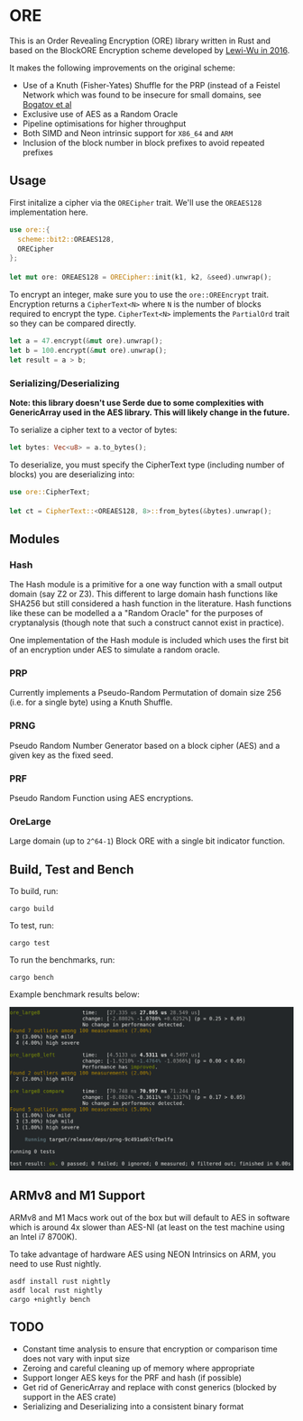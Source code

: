 # ORE

This is an Order Revealing Encryption (ORE) library written in Rust and based on the BlockORE Encryption scheme
developed by [Lewi-Wu in 2016](https://eprint.iacr.org/2016/612.pdf).

It makes the following improvements on the original scheme:

* Use of a Knuth (Fisher-Yates) Shuffle for the PRP (instead of a Feistel Network which was found to be insecure for
  small domains, see [Bogatov et al](https://eprint.iacr.org/2018/953.pdf)
* Exclusive use of AES as a Random Oracle
* Pipeline optimisations for higher throughput
* Both SIMD and Neon intrinsic support for `X86_64` and `ARM`
* Inclusion of the block number in block prefixes to avoid repeated prefixes

## Usage

First initalize a cipher via the `ORECipher` trait. We'll use the `OREAES128` implementation here.

```rust
use ore::{
  scheme::bit2::OREAES128,
  ORECipher
};

let mut ore: OREAES128 = ORECipher::init(k1, k2, &seed).unwrap();
```

To encrypt an integer, make sure you to use the `ore::OREEncrypt` trait.
Encryption returns a `CipherText<N>` where `N` is the number of blocks required to encrypt the type.
`CipherText<N>` implements the `PartialOrd` trait so they can be compared directly.

```rust
let a = 47.encrypt(&mut ore).unwrap();
let b = 100.encrypt(&mut ore).unwrap();
let result = a > b;
```

### Serializing/Deserializing

**Note: this library doesn't use Serde due to some complexities with GenericArray used in the AES library. This will
likely change in the future.**

To serialize a cipher text to a vector of bytes:

```rust
let bytes: Vec<u8> = a.to_bytes();
```

To deserialize, you must specify the CipherText type (including number of blocks) you are deserializing into:

```rust
use ore::CipherText;

let ct = CipherText::<OREAES128, 8>::from_bytes(&bytes).unwrap();
```

## Modules

### Hash

The Hash module is a primitive for a one way function with a small output domain (say Z2 or Z3). This different to
large domain hash functions like SHA256 but still considered a hash function in the literature. Hash functions like
these can be modelled a a "Random Oracle" for the purposes of cryptanalysis (though note that such a construct cannot
exist in practice).

One implementation of the Hash module is included which uses the first bit of an encryption under AES to simulate a
random oracle.

### PRP

Currently implements a Pseudo-Random Permutation of domain size 256 (i.e. for a single byte) using
a Knuth Shuffle.

### PRNG

Pseudo Random Number Generator based on a block cipher (AES) and a given key as the fixed seed.

### PRF

Pseudo Random Function using AES encryptions.

### OreLarge

Large domain (up to `2^64-1`) Block ORE with a single bit indicator function.

## Build, Test and Bench

To build, run:

```
cargo build
```

To test, run:

```
cargo test
```

To run the benchmarks, run:

```
cargo bench
```

Example benchmark results below:

![Benchmark](bench.png)

## ARMv8 and M1 Support

ARMv8 and M1 Macs work out of the box but will default to AES in software which is around 4x slower than AES-NI
(at least on the test machine using an Intel i7 8700K).

To take advantage of hardware AES using NEON Intrinsics on ARM, you need to use Rust nightly.

```
asdf install rust nightly
asdf local rust nightly
cargo +nightly bench
```

## TODO

* Constant time analysis to ensure that encryption or comparison time does not vary with input size
* Zeroing and careful cleaning up of memory where appropriate
* Support longer AES keys for the PRF and hash (if possible)
* Get rid of GenericArray and replace with const generics (blocked by support in the AES crate)
* Serializing and Deserializing into a consistent binary format
